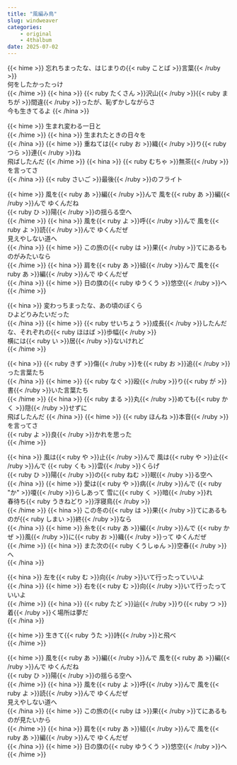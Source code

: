 ```yaml
---
title: "風編み鳥"
slug: windweaver
categories:
    - original
    - 4thalbum
date: 2025-07-02
---
```


{{< hime >}}
忘れちまったな、はじまりの{{< ruby ことば >}}言葉{{< /ruby >}}  
何をしたかったっけ  
{{< /hime >}}
{{< hina >}}
{{< ruby たくさん >}}沢山{{< /ruby >}}{{< ruby まちが >}}間違{{< /ruby >}}ったが、恥ずかしながらさ  
今も生きてるよ
{{< /hina >}}

{{< hime >}}
生まれ変わる一日と  
{{< /hime >}}
{{< hina >}}
生まれたときの日々を  
{{< /hina >}}
{{< hime >}}
重ねては{{< ruby お >}}織{{< /ruby >}}り{{< ruby つら >}}連{{< /ruby >}}ね  
飛ばしたんだ 
{{< /hime >}}
{{< hina >}}
{{< ruby むちゃ >}}無茶{{< /ruby >}}を言ってさ  
{{< /hina >}}
{{< ruby さいご >}}最後{{< /ruby >}}のフライト  

{{< hime >}}
風を{{< ruby あ >}}編{{< /ruby >}}んで 風を{{< ruby あ >}}編{{< /ruby >}}んで ゆくんだね  
{{< ruby ひ >}}陽{{< /ruby >}}の揺らる空へ  
{{< /hime >}}
{{< hina >}}
風を{{< ruby よ >}}呼{{< /ruby >}}んで 風を{{< ruby よ >}}読{{< /ruby >}}んで ゆくんだぜ  
見えやしない道へ  
{{< /hina >}}
{{< hime >}}
この旅の{{< ruby は >}}果{{< /ruby >}}てにあるものがみたいなら  
{{< /hime >}}
{{< hina >}}
肩を{{< ruby あ >}}組{{< /ruby >}}んで 風を{{< ruby あ >}}編{{< /ruby >}}んで ゆくんだぜ  
{{< /hina >}}
{{< hime >}}
日の旗の{{< ruby ゆうくう >}}悠空{{< /ruby >}}へ  
{{< /hime >}}

{{< hina >}}
変わっちまったな、あの頃のぼくら  
ひよどりみたいだった  
{{< /hina >}}
{{< hime >}}
{{< ruby せいちょう >}}成長{{< /ruby >}}したんだな、それぞれの{{< ruby ほはば >}}歩幅{{< /ruby >}}  
横には{{< ruby い >}}居{{< /ruby >}}ないけれど  
{{< /hime >}}

{{< hina >}}
{{< ruby きず >}}傷{{< /ruby >}}を{{< ruby お >}}追{{< /ruby >}}った言葉たち  
{{< /hina >}}
{{< hime >}}
{{< ruby なぐ >}}殴{{< /ruby >}}り{{< ruby が >}}書{{< /ruby >}}いた言葉たち  
{{< /hime >}}
{{< hina >}}
{{< ruby まる >}}丸{{< /ruby >}}めても{{< ruby かく >}}隠{{< /ruby >}}せずに  
飛ばしたんだ 
{{< /hina >}}
{{< hime >}}
{{< ruby ほんね >}}本音{{< /ruby >}}を言ってさ  
{{< ruby よ >}}良{{< /ruby >}}かれを思った  
{{< /hime >}}

{{< hina >}}
風は{{< ruby や >}}止{{< /ruby >}}んで 風は{{< ruby や >}}止{{< /ruby >}}んで {{< ruby くも >}}雲{{< /ruby >}}くらげ  
{{< ruby ひ >}}陽{{< /ruby >}}の{{< ruby ねむ >}}眠{{< /ruby >}}る空へ  
{{< /hina >}}
{{< hime >}}
愛は{{< ruby や >}}病{{< /ruby >}}んで {{< ruby "か" >}}嗄{{< /ruby >}}らしあって 雪に{{< ruby く >}}暗{{< /ruby >}}れ  
春待ち{{< ruby うきねどり >}}浮寝鳥{{< /ruby >}}  
{{< /hime >}}
{{< hina >}}
この冬の{{< ruby は >}}果{{< /ruby >}}てにあるものが{{< ruby しまい >}}終{{< /ruby >}}なら  
{{< /hina >}}
{{< hime >}}
糸を{{< ruby あ >}}編{{< /ruby >}}んで {{< ruby かぜ >}}風{{< /ruby >}}に{{< ruby お >}}織{{< /ruby >}}って ゆくんだぜ  
{{< /hime >}}
{{< hina >}}
また次の{{< ruby くうしゅん >}}空春{{< /ruby >}}へ  
{{< /hina >}}

{{< hina >}}
左を{{< ruby む >}}向{{< /ruby >}}いて行ったっていいよ  
{{< /hina >}}
{{< hime >}}
右を{{< ruby む >}}向{{< /ruby >}}いて行ったっていいよ  
{{< /hime >}}
{{< hina >}}
{{< ruby たど >}}辿{{< /ruby >}}り{{< ruby つ >}}着{{< /ruby >}}く場所は夢だ  
{{< /hina >}}

{{< hime >}}
生きて{{< ruby うた >}}詩{{< /ruby >}}と飛べ  
{{< /hime >}}

{{< hime >}}
風を{{< ruby あ >}}編{{< /ruby >}}んで 風を{{< ruby あ >}}編{{< /ruby >}}んで ゆくんだね  
{{< ruby ひ >}}陽{{< /ruby >}}の揺らる空へ  
{{< /hime >}}
{{< hina >}}
風を{{< ruby よ >}}呼{{< /ruby >}}んで 風を{{< ruby よ >}}読{{< /ruby >}}んで ゆくんだぜ  
見えやしない道へ  
{{< /hina >}}
{{< hime >}}
この旅の{{< ruby は >}}果{{< /ruby >}}てにあるものが見たいから  
{{< /hime >}}
{{< hina >}}
肩を{{< ruby あ >}}組{{< /ruby >}}んで 風を{{< ruby あ >}}編{{< /ruby >}}んで ゆくんだぜ  
{{< /hina >}}
{{< hime >}}
日の旗の{{< ruby ゆうくう >}}悠空{{< /ruby >}}へ  
{{< /hime >}}